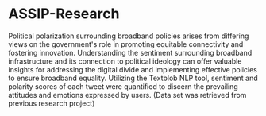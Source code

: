 # ASSIP-Research
Political polarization surrounding broadband policies arises from differing views on the government's role in promoting equitable connectivity and fostering innovation. Understanding the sentiment surrounding broadband infrastructure and its connection to political ideology can offer valuable insights for addressing the digital divide and implementing effective policies to ensure broadband equality. Utilizing the Textblob NLP tool, sentiment and polarity scores of each tweet were quantified to discern the prevailing attitudes and emotions expressed by users. (Data set was retrieved from previous research project)

